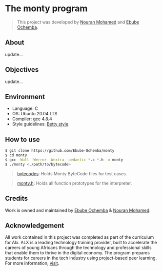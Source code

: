 # The monty program

> This project was developed by [Nouran Mohamed](https://github.com/nour-rayann) and [Ebube Ochemba](https://github.com/Ebube-Ochemba).

## About

update...

## Objectives

update...

## Environment

- Language: C
- OS: Ubuntu 20.04 LTS
- Compiler: gcc 4.8.4
- Style guidelines: [Betty style](https://github.com/holbertonschool/Betty/wiki)

## How to use

```sh
$ git clone https://github.com/Ebube-Ochemba/monty
$ cd monty
$ gcc -Wall -Werror -Wextra -pedantic *.c *.h -o monty
$ ./monty <./path/to/bytecode>
```
> [bytecodes](https://github.com/Ebube-Ochemba/monty/tree/master/bytecodes): Holds Monty ByteCode files for test cases.

> [monty.h](https://github.com/Ebube-Ochemba/monty/blob/master/monty.h): Holds all function prototypes for the interpreter.

## Credits

Work is owned and maintained by [Ebube Ochemba](https://github.com/Ebube-Ochemba) & [Nouran Mohamed](https://github.com/nour-rayann).

## Acknowledgement

All work contained in this project was completed as part of the curriculum for Alx. ALX is a leading technology training provider, built to accelerate the careers of young Africans through the technology and professional skills that enable them to thrive in the digital economy. The program prepares students for careers in the tech industry using project-based peer learning. For more information, [visit](https://www.alxafrica.com/).
